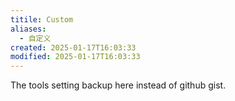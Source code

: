```yaml
---
titile: Custom
aliases:
  - 自定义
created: 2025-01-17T16:03:33
modified: 2025-01-17T16:03:33
---
```


The tools setting backup here instead of github gist.
